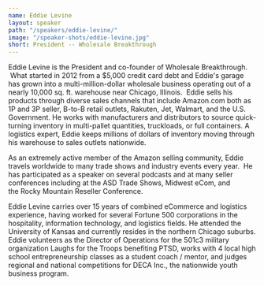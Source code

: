 ```yaml
---
name: Eddie Levine
layout: speaker
path: "/speakers/eddie-levine/"
image: "/speaker-shots/eddie-levine.jpg"
short: President -- Wholesale Breakthrough
---
```


Eddie Levine is the President and co-founder of Wholesale Breakthrough.  What started in 2012 from a $5,000 credit card debt and Eddie's garage has grown into a multi-million-dollar wholesale business operating out of a nearly 10,000 sq. ft. warehouse near Chicago, Illinois.  Eddie sells his products through diverse sales channels that include Amazon.com both as 1P and 3P seller, B-to-B retail outlets, Rakuten, Jet, Walmart, and the U.S. Government. He works with manufacturers and distributors to source quick-turning inventory in multi-pallet quantities, truckloads, or full containers. A logistics expert, Eddie keeps millions of dollars of inventory moving through his warehouse to sales outlets nationwide.

As an extremely active member of the Amazon selling community, Eddie travels worldwide to many trade shows and industry events every year.  He has participated as a speaker on several podcasts and at many seller conferences including at the ASD Trade Shows, Midwest eCom, and the Rocky Mountain Reseller Conference.

Eddie Levine carries over 15 years of combined eCommerce and logistics experience, having worked for several Fortune 500 corporations in the hospitality, information technology, and logistics fields. He attended the University of Kansas and currently resides in the northern Chicago suburbs. Eddie volunteers as the Director of Operations for the 501c3 military organization Laughs for the Troops benefiting PTSD, works with 4 local high school entrepreneurship classes as a student coach / mentor, and judges regional and national competitions for DECA Inc., the nationwide youth business program.
